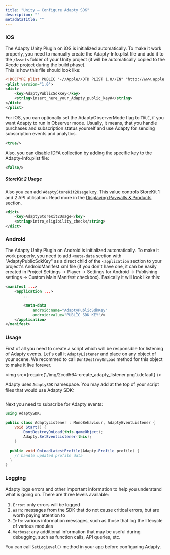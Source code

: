 ```yaml
---
title: "Unity – Configure Adapty SDK"
description: ""
metadataTitle: ""
---
```


### iOS

The Adapty Unity Plugin on iOS is initialized automatically. To make it work properly, you need to manually create the Adapty-Info.plist file and add it to the `/Assets` folder of your Unity project (it will be automatically copied to the Xcode project during the build phase).  
This is how this file should look like:

```xml title="title="<?xml version="1.0" encoding="UTF-8"?>""
<!DOCTYPE plist PUBLIC "-//Apple//DTD PLIST 1.0//EN" "http://www.apple.com/DTDs/PropertyList-1.0.dtd">
<plist version="1.0">
<dict>
    <key>AdaptyPublicSdkKey</key>
    <string>insert_here_your_Adapty_public_key#</string>
</dict>
</plist>
```

For iOS, you can optionally set the AdaptyObserverMode flag to `TRUE`, if you want Adapty to run in Observer mode. Usually, it means, that you handle purchases and subscription status yourself and use Adapty for sending subscription events and analytics.

```xml title="title="<key>AdaptyObserverMode</key>""
<true/>
```

Also, you can disable IDFA collection by adding the specific key to the Adapty-Info.plist file:

```xml title="title="<key>AdaptyIDFACollectionDisabled</key>""
<false/>
```

##### StoreKit 2 Usage

Also you can add `AdaptyStoreKit2Usage` key. This value controls StoreKit 1 and 2 API utilisation. Read more in the [Displaying Paywalls & Products](display-pb-paywalls) section.

```xml title="title="Adapty-Info.plist""
<dict>
    <key>AdaptyStoreKit2Usage</key>
    <string>intro_eligibility_check</string>
</dict>
```

### Android

The Adapty Unity Plugin on Android is initialized automatically. To make it work properly, you need to add `<meta-data` section with "AdaptyPublicSdkKey" as a direct child of the `<application` section to your project's AndroidManifest.xml file (if you don't have one, it can be easily created in Project Settings -> Player -> Settings for Android -> Publishing settings -> Custom Main Manifest checkbox). Basically it will look like this:

```xml title="title="<?xml version="1.0" encoding="utf-8"?>""
<manifest ...>
    <application ...>
        ...

        <meta-data
            android:name="AdaptyPublicSdkKey"
            android:value="PUBLIC_SDK_KEY"/>
    </application>
</manifest>
```

### Usage

First of all you need to create a script which will be responsible for listening of Adapty events. Let's call it `AdaptyListener` and place on any object of your scene. We recommed to call `DontDestroyOnLoad` method for this object to make it live forever.


<img
  src={require('./img/2ccd564-create_adapty_listener.png').default}
/>





Adapty uses `AdaptySDK` namespace. You may add at the top of your script files that would use Adapty SDK:

```csharp title="title="using AdaptySDK;""
```

Next you need to subscribe for Adapty events:

```csharp title="title="using UnityEngine;""
using AdaptySDK;

public class AdaptyListener : MonoBehaviour, AdaptyEventListener {
	void Start() {
		DontDestroyOnLoad(this.gameObject);
		Adapty.SetEventListener(this);
	}

  public void OnLoadLatestProfile(Adapty.Profile profile) {
    // handle updated profile data
  }
}
```

### Logging

Adapty logs errors and other important information to help you understand what is going on. There are three levels available:

1. `Error`: only errors will be logged
2. `Warn`: messages from the SDK that do not cause critical errors, but are worth paying attention to
3. `Info`: various information messages, such as those that log the lifecycle of various modules
4. `Verbose`: any additional information that may be useful during debugging, such as function calls, API queries, etc.

You can call `SetLogLevel()` method in your app before configuring Adapty.